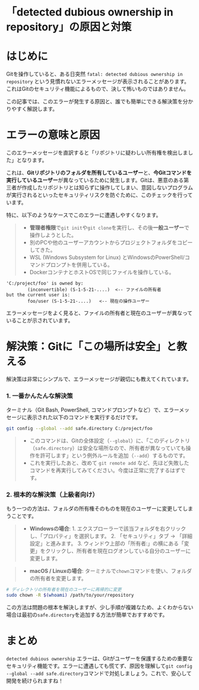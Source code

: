 # 「detected dubious ownership in repository」の原因と対策

# はじめに

Gitを操作していると、ある日突然 `fatal: detected dubious ownership in repository` という見慣れないエラーメッセージが表示されることがあります。これはGitのセキュリティ機能によるもので、決して怖いものではありません。

この記事では、このエラーが発生する原因と、誰でも簡単にできる解決策を分かりやすく解説します。

# エラーの意味と原因

このエラーメッセージを直訳すると「リポジトリに疑わしい所有権を検出しました」となります。

これは、**Gitリポジトリのフォルダを所有しているユーザー**と、**今Gitコマンドを実行しているユーザー**が異なっているために発生します。Gitは、悪意のある第三者が作成したリポジトリとは知らずに操作してしまい、意図しないプログラムが実行されるといったセキュリティリスクを防ぐために、このチェックを行っています。

特に、以下のようなケースでこのエラーに遭遇しやすくなります。

>* **管理者権限**で`git init`や`git clone`を実行し、その後**一般ユーザー**で操作しようとした。
>* 別のPCや他のユーザーアカウントからプロジェクトフォルダをコピーしてきた。
>* WSL (Windows Subsystem for Linux) とWindowsのPowerShell/コマンドプロンプトを併用している。
>* DockerコンテナとホストOSで同じファイルを操作している。

```
'C:/project/foo' is owned by:
        (inconvertible) (S-1-5-21-....)  <-- ファイルの所有者
but the current user is:
        foo/user (S-1-5-21-....)   <-- 現在の操作ユーザー
```

エラーメッセージをよく見ると、ファイルの所有者と現在のユーザーが異なっていることが示されています。

# 解決策：Gitに「この場所は安全」と教える

解決策は非常にシンプルで、エラーメッセージが親切にも教えてくれています。

### 1. 一番かんたんな解決策

ターミナル（Git Bash, PowerShell, コマンドプロンプトなど）で、エラーメッセージに表示された以下のコマンドを実行するだけです。

```bash
git config --global --add safe.directory C:/project/foo
```

>* このコマンドは、Gitの全体設定（`--global`）に、「このディレクトリ（`safe.directory`）は安全な場所なので、所有者が異なっていても操作を許可します」という例外ルールを追加（`--add`）するものです。
>* これを実行したあと、改めて `git remote add` など、先ほど失敗したコマンドを再実行してみてください。今度は正常に完了するはずです。

### 2. 根本的な解決策（上級者向け）

もう一つの方法は、フォルダの所有権そのものを現在のユーザーに変更してしまうことです。

>* **Windowsの場合**:
    1.  エクスプローラーで該当フォルダを右クリックし、「プロパティ」を選択します。
    2.  「セキュリティ」タブ → 「詳細設定」と進みます。
    3.  ウィンドウ上部の「所有者:」の横にある「変更」をクリックし、所有者を現在ログオンしている自分のユーザーに変更します。

>* **macOS / Linuxの場合**:
    ターミナルで`chown`コマンドを使い、フォルダの所有者を変更します。

```bash
# ディレクトリの所有者を現在のユーザーに再帰的に変更
sudo chown -R $(whoami) /path/to/your/repository
```

この方法は問題の根本を解決しますが、少し手順が複雑なため、よくわからない場合は最初の`safe.directory`を追加する方法が簡単でおすすめです。

# まとめ

`detected dubious ownership` エラーは、Gitがユーザーを保護するための重要なセキュリティ機能です。エラーに遭遇しても慌てず、原因を理解して`git config --global --add safe.directory`コマンドで対処しましょう。これで、安心して開発を続けられますね！
